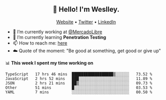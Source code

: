 <!-- <div align="center">
  <br><br><br><br>
  <a href="https://dnl.dev">
    <img src="https://enterprise.github.com/assets/spinners/octocat-spinner-128-26a44333917854c6794d55eac947b1277fced54f1f60c5df5d93431db8753bc5.gif" width="40" height="40">
  </a>
  <p>Loading</p>
  <br><br><br><br>
</div> -->

<h2 align="center">👋 Hello! I'm Weslley.</h2>
<p align="center">
  <a href="http://weslleyneri.com.br">Website</a> •
  <a href="https://twitter.com/Weslley_Neri">Twitter</a> •
  <a href="https://www.linkedin.com/in/weslley-neri-3658908b">LinkedIn</a>
</p>


- 🔭 I’m currently working at [@MercadoLibre](https://github.com/mercadolibre)
- 🌱 I’m currently learning **Penetration Testing**
- 📫 How to reach me: [here](mailto:weslley39@gmail.com)
- ☁️ Quote of the moment: "Be good at something, get good or give up"

📊 **This week I spent my time working on**
<!--START_SECTION:waka-->
```text
TypeScript   17 hrs 46 mins  ██████████████████▒░░░░░░   73.52 % 
JavaScript   2 hrs 52 mins   ███░░░░░░░░░░░░░░░░░░░░░░   11.89 % 
JSON         2 hrs 21 mins   ██▒░░░░░░░░░░░░░░░░░░░░░░   09.73 % 
Other        51 mins         █░░░░░░░░░░░░░░░░░░░░░░░░   03.53 % 
YAML         7 mins          ░░░░░░░░░░░░░░░░░░░░░░░░░   00.50 % 
```
<!--END_SECTION:waka-->